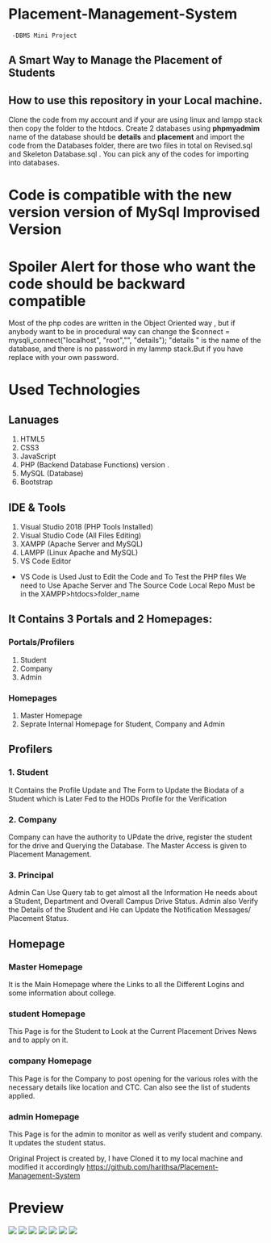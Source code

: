 # Placement-Management-System
     -DBMS Mini Project

## A Smart Way to Manage the Placement of Students

## How to use this repository in your Local machine.
   Clone the code from my account and if your are using linux and lampp stack then copy the folder to the htdocs.
   Create 2 databases  using **phpmyadmim** name of  the database should be **details** and **placement** and import the code      from the Databases folder, there are two files in total on Revised.sql and Skeleton Database.sql . You can pick any of the      codes for importing into databases.

# Code is compatible with the new version version of MySql Improvised Version
# Spoiler Alert for those who want the code should be backward compatible
Most of the php  codes are written in the Object Oriented way , but if anybody want to be in procedural way can change the 
$connect = mysqli_connect("localhost", "root","", "details");
"details " is the name of the database, and there is no password in my lammp stack.But if you have replace with your own password.



# Used Technologies

## Lanuages
  1. HTML5
  2. CSS3
  3. JavaScript
  4. PHP (Backend Database Functions) version .
  5. MySQL (Database)
  6. Bootstrap
  
  
## IDE & Tools
  1. Visual Studio 2018 (PHP Tools Installed)
  2. Visual Studio Code (All Files Editing)
  3. XAMPP (Apache Server and MySQL)
  4. LAMPP (Linux Apache and MySQL)
  5. VS Code Editor 
  
* VS Code is Used Just to Edit the Code and To Test the PHP files We need to Use Apache Server and The Source Code Local Repo Must be in the XAMPP>htdocs>folder_name


## It Contains 3 Portals and 2 Homepages:
### Portals/Profilers
  1. Student
  2. Company
  3. Admin
  
### Homepages
  1. Master Homepage
  2. Seprate Internal Homepage for Student, Company and Admin
    
## Profilers

### 1. Student
It Contains the Profile Update and The Form to Update the Biodata of a Student which is Later Fed to the HODs Profile for the Verification
### 2. Company
Company can have the authority to UPdate the drive, register the student for the drive and Querying the Database. The Master Access is given to Placement Management.
### 3. Principal
Admin Can Use Query tab to get almost all the Information He needs about a Student, Department and Overall Campus Drive Status. Admin also Verify the Details of the Student and He can Update the Notification Messages/ Placement Status.


## Homepage
### Master Homepage
It is the Main Homepage where the Links to all the Different Logins and some information about college.
### student Homepage
This Page is for the Student to Look at the Current Placement Drives News and to apply on it.
### company Homepage
This Page is for the Company to post opening for the various roles with the necessary details like location and CTC. Can also see the list of students applied.
### admin Homepage
This Page is for the admin to monitor as well as verify student and company. It updates the student status.


Original Project is created by, I have Cloned it to my local machine and modified it accordingly
https://github.com/harithsa/Placement-Management-System




# Preview 
![](screenShots/homepage1.png)
![](screenShots/admin1.png)
![](screenShots/admin2.jpg)
![](screenShots/student1.png)
![](screenShots/student2.png)
![](screenShots/company1.png)
![](screenShots/company2.png)

